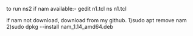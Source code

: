 to run ns2 if nam available:-
gedit n1.tcl
ns n1.tcl

if nam not download, download from my github.
1)sudo apt remove nam
2)sudo dpkg --install nam_1.14_amd64.deb